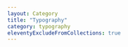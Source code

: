 ```yaml
---
layout: Category
title: "Typography"
category: typography
eleventyExcludeFromCollections: true
---
```

